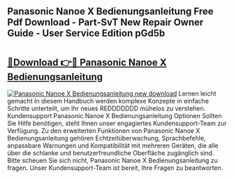 ## Panasonic Nanoe X Bedienungsanleitung Free Pdf Download - Part-SvT New Repair Owner Guide - User Service Edition pGd5b

# <h2><a href="http://df1ikp.blite.top/?on=Panasonic+Nanoe+X+Bedienungsanleitung">🔗Download 👉🔴 Panasonic Nanoe X Bedienungsanleitung</a></h2>

[![Panasonic Nanoe X Bedienungsanleitung new download](https://i.imgur.com/lujVjoI.png)](http://df1ikp.blite.top/?on=Panasonic+Nanoe+X+Bedienungsanleitung)
Lernen leicht gemacht In diesem Handbuch werden komplexe Konzepte in einfache Schritte unterteilt, um Ihr neues REDDDDDDD mühelos zu verstehen. Kundensupport Panasonic Nanoe X Bedienungsanleitung Optionen Sollten Sie Hilfe benötigen, steht Ihnen unser engagiertes Kundensupport-Team zur Verfügung. Zu den erweiterten Funktionen von Panasonic Nanoe X Bedienungsanleitung gehören Echtzeitüberwachung, Sprachbefehle, anpassbare Warnungen und Kompatibilität mit mehreren Geräten, die alle über die schlanke und benutzerfreundliche Oberfläche zugänglich sind. Bitte scheuen Sie sich nicht, Panasonic Nanoe X Bedienungsanleitung zu fragen. Unser Kundensupport-Team ist bereit, Ihre Fragen zu beantworten.
